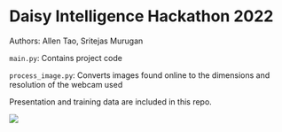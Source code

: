 # Daisy Intelligence Hackathon 2022
Authors: Allen Tao, Sritejas Murugan

`main.py`: Contains project code

`process_image.py`: Converts images found online to the dimensions and resolution of the webcam used

Presentation and training data are included in this repo.

![](https://github.com/allenapplehead/DaisyIntel2022/blob/main/CleaningDemo.gif)
